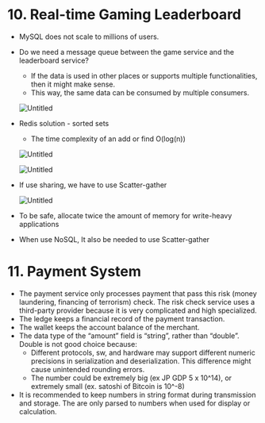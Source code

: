 # 10. Real-time Gaming Leaderboard

- MySQL does not scale to millions of users.

- Do we need a message queue between the game service and the leaderboard service?

  - If the data is used in other places or supports multiple functionalities, then it might make sense.
  - This way, the same data can be consumed by multiple consumers.

  ![Untitled](https://prod-files-secure.s3.us-west-2.amazonaws.com/e43157e1-2cef-4d69-8dad-cf99d52efdc0/0746859a-7a79-4ef6-921d-a9ffe08a02cf/Untitled.png)

- Redis solution - sorted sets

  - The time complexity of an add or find O(log(n))

  ![Untitled](https://prod-files-secure.s3.us-west-2.amazonaws.com/e43157e1-2cef-4d69-8dad-cf99d52efdc0/ee1833a8-3d12-4d8b-8c36-6fcbd83b7c45/Untitled.png)

  ![Untitled](https://prod-files-secure.s3.us-west-2.amazonaws.com/e43157e1-2cef-4d69-8dad-cf99d52efdc0/896d5957-fb16-42bf-960a-18767f83a195/Untitled.png)

- If use sharing, we have to use Scatter-gather

  ![Untitled](https://prod-files-secure.s3.us-west-2.amazonaws.com/e43157e1-2cef-4d69-8dad-cf99d52efdc0/0763ac4f-e985-4ea2-a0b7-a119f0e24f73/Untitled.png)

- To be safe, allocate twice the amount of memory for write-heavy applications

- When use NoSQL, It also be needed to use Scatter-gather

# 11. Payment System

- The payment service only processes payment that pass this risk (money laundering, financing of terrorism) check. The risk check service uses a third-party provider because it is very complicated and high specialized.
- The ledge keeps a financial record of the payment transaction.
- The wallet keeps the account balance of the merchant.
- The data type of the “amount” field is “string”, rather than “double”. Double is not good choice because:
  - Different protocols, sw, and hardware may support different numeric precisions in serialization and deserialization. This difference might cause unintended rounding errors.
  - The number could be extremely big (ex JP GDP 5 x 10^14), or extremely small (ex. satoshi of Bitcoin is 10^-8)
- It is recommended to keep numbers in string format during transmission and storage. The are only parsed to numbers when used for display or calculation.